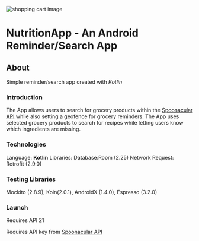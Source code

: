 ![shopping cart image](https://upload.wikimedia.org/wikipedia/commons/b/bb/Shopping_cart_with_food_clip_art.svg)

# NutritionApp - An Android Reminder/Search App
## About
Simple reminder/search app created with _Kotlin_
### Introduction
The App allows users to search for grocery products within the [Spoonacular API](https://rapidapi.com/spoonacular/api/recipe-food-nutrition) while also setting a geofence for grocery reminders. The App uses selected grocery products to search
for recipes while letting users know which ingredients are missing.
### Technologies
Language: **Kotlin**
Libraries: 
Database:Room (2.25)
Network Request: Retrofit (2.9.0)

### Testing Libraries
Mockito (2.8.9), Koin(2.0.1), AndroidX (1.4.0), Espresso (3.2.0)

### Launch
Requires API 21

Requires API key from [Spoonacular API](https://rapidapi.com/spoonacular/api/recipe-food-nutrition)
